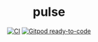 <h1 align="center" style="border-bottom: none">
          pulse
</h1>

<div align="center">

[![CI](https://github.com/tanmaik/pulse/actions/workflows/main.yml/badge.svg)](https://github.com/tanmaik/pulse/actions/workflows/main.yml)
[![Gitpod ready-to-code](https://img.shields.io/badge/Gitpod-ready--to--code-blue?logo=gitpod)](https://gitpod.io/#https://github.com/tanmaik/pulse)

</div>


